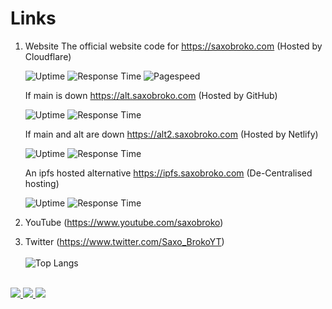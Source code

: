 # Links
1. Website The official website code for https://saxobroko.com (Hosted by Cloudflare)

   ![Uptime](https://img.shields.io/endpoint?url=https://raw.githubusercontent.com/saxobroko/saxostatus/master/api/home/uptime.json)
   ![Response Time](https://img.shields.io/endpoint?url=https://raw.githubusercontent.com/saxobroko/saxostatus/master/api/home/response-time.json)
   ![Pagespeed](https://pagespeed-insights.herokuapp.com/?url=https://saxobroko.com)

   If main is down https://alt.saxobroko.com (Hosted by GitHub)

   ![Uptime](https://img.shields.io/endpoint?url=https://raw.githubusercontent.com/saxobroko/saxostatus/master/api/alt/uptime.json)
   ![Response Time](https://img.shields.io/endpoint?url=https://raw.githubusercontent.com/saxobroko/saxostatus/master/api/alt/response-time.json)

   If main and alt are down https://alt2.saxobroko.com (Hosted by Netlify)

   ![Uptime](https://img.shields.io/endpoint?url=https://raw.githubusercontent.com/saxobroko/saxostatus/master/api/alt2/uptime.json)
   ![Response Time](https://img.shields.io/endpoint?url=https://raw.githubusercontent.com/saxobroko/saxostatus/master/api/alt2/response-time.json)
   
   An ipfs hosted alternative https://ipfs.saxobroko.com (De-Centralised hosting)

   ![Uptime](https://img.shields.io/endpoint?url=https://raw.githubusercontent.com/saxobroko/saxostatus/master/api/ipfs/uptime.json)
   ![Response Time](https://img.shields.io/endpoint?url=https://raw.githubusercontent.com/saxobroko/saxostatus/master/api/ipfs/response-time.json)

2. YouTube (https://www.youtube.com/saxobroko)
3. Twitter (https://www.twitter.com/Saxo_BrokoYT)
 <br><br>
![Top Langs](https://github-readme-stats.vercel.app/api/top-langs/?username=saxobroko&layout=compact)
 <br><br>
  <a href="https://badges.pufler.dev">
    <img src="https://badges.pufler.dev/visits/saxobroko/saxobroko?style=flat-square&color=black&logo=github">
  </a>
  <a href="https://badges.pufler.dev">
    <img src="https://badges.pufler.dev/years/saxobroko?style=flat-square&color=black&logo=github">
  </a>
  <a href="https://badges.pufler.dev">
    <img src="https://badges.pufler.dev/repos/saxobroko?style=flat-square&color=black&logo=github">
  </a>
